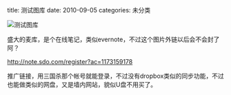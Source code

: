 title: 测试图库
date: 2010-09-05
categories: 未分类

![](images/diploma_create.php.jpeg "测试图库")

盛大的麦库，是个在线笔记，类似evernote，不过这个图片外链以后会不会封了阿？

http://note.sdo.com/register?ac=1173159178

推广链接，用三国杀那个帐号就能登录，不过没有dropbox类似的同步功能，不过也能做类似的网盘，又是墙内网站，貌似U盘不用买了。
